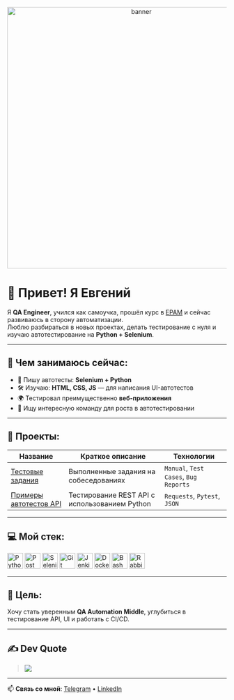 <p align="center">
  <img src="https://user-images.githubusercontent.com/74038190/225813708-98b745f2-7d22-48cf-9150-083f1b00d6c9.gif" width="600" alt="banner">
</p>

# 👋 Привет! Я Евгений

Я **QA Engineer**, учился как самоучка, прошёл курс в [EPAM](https://epam.com) и сейчас развиваюсь в сторону автоматизации.  
Люблю разбираться в новых проектах, делать тестирование с нуля и изучаю автотестирование на **Python + Selenium**.

---

## 🚀 Чем занимаюсь сейчас:
- 🧪 Пишу автотесты: **Selenium + Python**
- 🛠️ Изучаю: **HTML, CSS, JS** — для написания UI-автотестов
- 🌍 Тестировал преимущественно **веб-приложения**
- 🤝 Ищу интересную команду для роста в автотестировании

---

## 📁 Проекты:

| Название | Краткое описание | Технологии |
|---------|------------------|------------|
| [Тестовые задания](https://github.com/baolev/Test-tasks) | Выполненные задания на собеседованиях | `Manual`, `Test Cases`, `Bug Reports` |
| [Примеры автотестов API](https://github.com/baolev/baolev/tree/main/Примеры%20Автотестов) | Тестирование REST API с использованием Python | `Requests`, `Pytest`, `JSON` |

---

## 💻 Мой стек:

<p align="left">
  <img src="https://raw.githubusercontent.com/danielcranney/readme-generator/main/public/icons/skills/python-colored.svg" width="36" alt="Python"/>
  <img src="https://www.vectorlogo.zone/logos/getpostman/getpostman-icon.svg" width="36" alt="Postman"/>
  <img src="https://www.vectorlogo.zone/logos/seleniumhq/seleniumhq-icon.svg" width="36" alt="Selenium"/>
  <img src="https://raw.githubusercontent.com/danielcranney/readme-generator/main/public/icons/skills/git-colored.svg" width="36" alt="Git"/>
  <img src="https://www.vectorlogo.zone/logos/jenkins/jenkins-icon.svg" width="36" alt="Jenkins"/>
  <img src="https://www.vectorlogo.zone/logos/docker/docker-icon.svg" width="36" alt="Docker"/>
  <img src="https://www.vectorlogo.zone/logos/gnu_bash/gnu_bash-icon.svg" width="36" alt="Bash"/>
  <img src="https://www.vectorlogo.zone/logos/rabbitmq/rabbitmq-icon.svg" width="36" alt="RabbitMQ"/>
</p>

---

## 🧠 Цель:
Хочу стать уверенным **QA Automation Middle**, углубиться в тестирование API, UI и работать с CI/CD.

---

## ✍️ Dev Quote

> ![](https://quotes-github-readme.vercel.app/api?type=horizontal&theme=radical)

---

📫 **Связь со мной**: [Telegram](https://t.me/Bolevboss) • [LinkedIn](https://www.linkedin.com/in/evgeniy-bool-471b28231/)

